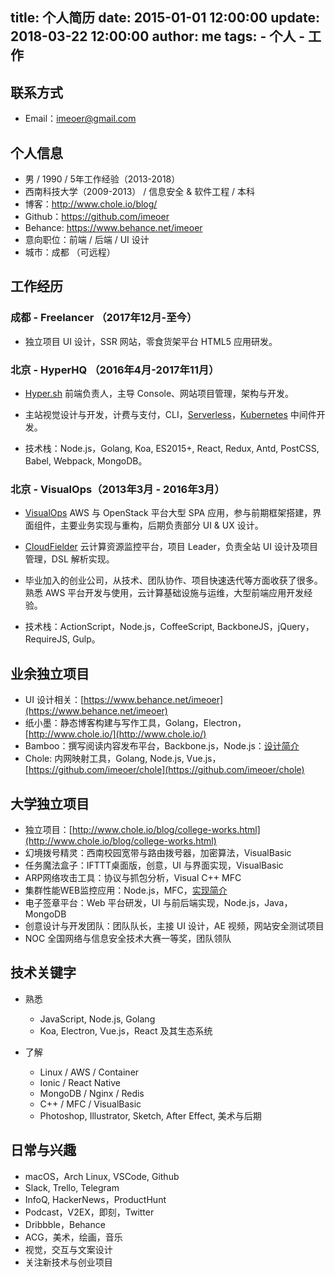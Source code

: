title: 个人简历
date: 2015-01-01 12:00:00
update: 2018-03-22 12:00:00
author: me
tags:
    - 个人
    - 工作
---

## 联系方式

- Email：imeoer@gmail.com

## 个人信息

- 男 / 1990 / 5年工作经验（2013-2018）
- 西南科技大学（2009-2013） / 信息安全 & 软件工程 / 本科
- 博客：http://www.chole.io/blog/
- Github：https://github.com/imeoer
- Behance: https://www.behance.net/imeoer
- 意向职位：前端 / 后端 / UI 设计
- 城市：成都 （可远程）

## 工作经历

### 成都 - Freelancer （2017年12月-至今）

- 独立项目 UI 设计，SSR 网站，零食货架平台 HTML5 应用研发。

### 北京 - HyperHQ （2016年4月-2017年11月）

- [Hyper.sh](https://www.hyper.sh/) 前端负责人，主导 Console、网站项目管理，架构与开发。

- 主站视觉设计与开发，计费与支付，CLI，[Serverless](https://github.com/hyperhq/faas-hyper)，[Kubernetes](https://github.com/hyperhq/hyper.sh-connector-k8s) 中间件开发。

- 技术栈：Node.js，Golang, Koa, ES2015+, React, Redux, Antd, PostCSS, Babel, Webpack, MongoDB。

### 北京 - VisualOps（2013年3月 - 2016年3月）

- [VisualOps](http://www.visualops.io/) AWS 与 OpenStack 平台大型 SPA 应用，参与前期框架搭建，界面组件，主要业务实现与重构，后期负责部分 UI & UX 设计。

- [CloudFielder](https://www.behance.net/gallery/43178375/Cloud-Fielder-Website) 云计算资源监控平台，项目 Leader，负责全站 UI 设计及项目管理，DSL 解析实现。

- 毕业加入的创业公司，从技术、团队协作、项目快速迭代等方面收获了很多。熟悉 AWS 平台开发与使用，云计算基础设施与运维，大型前端应用开发经验。

- 技术栈：ActionScript，Node.js，CoffeeScript, BackboneJS，jQuery，RequireJS, Gulp。

## 业余独立项目

- UI 设计相关：[https://www.behance.net/imeoer](https://www.behance.net/imeoer)
- 纸小墨：静态博客构建与写作工具，Golang，Electron，[http://www.chole.io/](http://www.chole.io/)
- Bamboo：撰写阅读内容发布平台，Backbone.js，Node.js：[设计简介](http://www.chole.io/blog/inkpaper-project.html)
- Chole: 内网映射工具，Golang, Node.js, Vue.js，[https://github.com/imeoer/chole](https://github.com/imeoer/chole)

## 大学独立项目

- 独立项目：[http://www.chole.io/blog/college-works.html](http://www.chole.io/blog/college-works.html)
- 幻境拨号精灵：西南校园宽带与路由拨号器，加密算法，VisualBasic
- 任务魔法盒子：IFTTT桌面版，创意，UI 与界面实现，VisualBasic
- ARP网络攻击工具：协议与抓包分析，Visual C++ MFC
- 集群性能WEB监控应用：Node.js，MFC，[实现简介](https://drive.google.com/file/d/0B8W2neTuEiYGZDVfN1NxVE5sWTQ/view)
- 电子签章平台：Web 平台研发，UI 与前后端实现，Node.js，Java，MongoDB
- 创意设计与开发团队：团队队长，主接 UI 设计，AE 视频，网站安全测试项目
- NOC 全国网络与信息安全技术大赛一等奖，团队领队

## 技术关键字

- 熟悉
  - JavaScript, Node.js, Golang
  - Koa, Electron, Vue.js，React 及其生态系统

- 了解
  - Linux / AWS / Container
  - Ionic / React Native
  - MongoDB / Nginx / Redis
  - C++ / MFC / VisualBasic
  - Photoshop, Illustrator, Sketch, After Effect, 美术与后期

## 日常与兴趣


- macOS，Arch Linux, VSCode, Github
- Slack, Trello, Telegram
- InfoQ, HackerNews，ProductHunt
- Podcast，V2EX，即刻，Twitter
- Dribbble，Behance
- ACG，美术，绘画，音乐
- 视觉，交互与文案设计
- 关注新技术与创业项目
